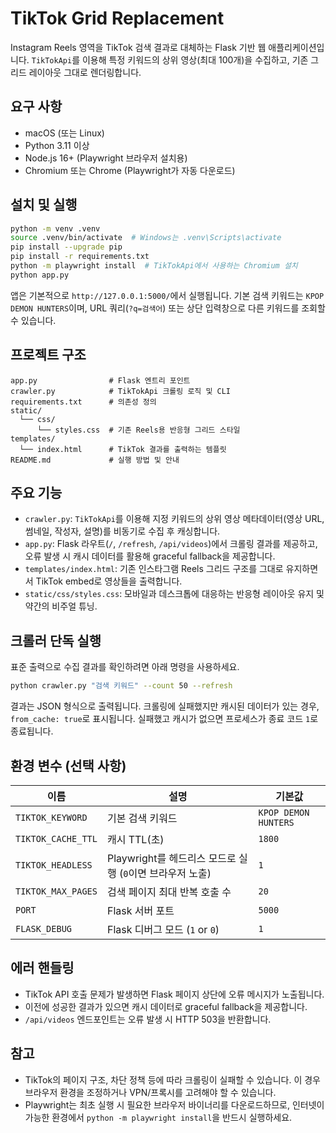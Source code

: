 # TikTok Grid Replacement

Instagram Reels 영역을 TikTok 검색 결과로 대체하는 Flask 기반 웹 애플리케이션입니다. `TikTokApi`를 이용해 특정 키워드의 상위 영상(최대 100개)을 수집하고, 기존 그리드 레이아웃 그대로 렌더링합니다.

## 요구 사항

- macOS (또는 Linux)
- Python 3.11 이상
- Node.js 16+ (Playwright 브라우저 설치용)
- Chromium 또는 Chrome (Playwright가 자동 다운로드)

## 설치 및 실행

```bash
python -m venv .venv
source .venv/bin/activate  # Windows는 .venv\Scripts\activate
pip install --upgrade pip
pip install -r requirements.txt
python -m playwright install  # TikTokApi에서 사용하는 Chromium 설치
python app.py
```

앱은 기본적으로 `http://127.0.0.1:5000/`에서 실행됩니다. 기본 검색 키워드는 `KPOP DEMON HUNTERS`이며, URL 쿼리(`?q=검색어`) 또는 상단 입력창으로 다른 키워드를 조회할 수 있습니다.

## 프로젝트 구조

```
app.py                # Flask 엔트리 포인트
crawler.py            # TikTokApi 크롤링 로직 및 CLI
requirements.txt      # 의존성 정의
static/
  └── css/
      └── styles.css  # 기존 Reels용 반응형 그리드 스타일
templates/
  └── index.html      # TikTok 결과를 출력하는 템플릿
README.md             # 실행 방법 및 안내
```

## 주요 기능

- `crawler.py`: `TikTokApi`를 이용해 지정 키워드의 상위 영상 메타데이터(영상 URL, 썸네일, 작성자, 설명)를 비동기로 수집 후 캐싱합니다.
- `app.py`: Flask 라우트(`/`, `/refresh`, `/api/videos`)에서 크롤링 결과를 제공하고, 오류 발생 시 캐시 데이터를 활용해 graceful fallback을 제공합니다.
- `templates/index.html`: 기존 인스타그램 Reels 그리드 구조를 그대로 유지하면서 TikTok embed로 영상들을 출력합니다.
- `static/css/styles.css`: 모바일과 데스크톱에 대응하는 반응형 레이아웃 유지 및 약간의 비주얼 튜닝.

## 크롤러 단독 실행

표준 출력으로 수집 결과를 확인하려면 아래 명령을 사용하세요.

```bash
python crawler.py "검색 키워드" --count 50 --refresh
```

결과는 JSON 형식으로 출력됩니다. 크롤링에 실패했지만 캐시된 데이터가 있는 경우, `from_cache: true`로 표시됩니다. 실패했고 캐시가 없으면 프로세스가 종료 코드 `1`로 종료됩니다.

## 환경 변수 (선택 사항)

| 이름 | 설명 | 기본값 |
| ---- | ---- | ------ |
| `TIKTOK_KEYWORD` | 기본 검색 키워드 | `KPOP DEMON HUNTERS` |
| `TIKTOK_CACHE_TTL` | 캐시 TTL(초) | `1800` |
| `TIKTOK_HEADLESS` | Playwright를 헤드리스 모드로 실행 (`0`이면 브라우저 노출) | `1` |
| `TIKTOK_MAX_PAGES` | 검색 페이지 최대 반복 호출 수 | `20` |
| `PORT` | Flask 서버 포트 | `5000` |
| `FLASK_DEBUG` | Flask 디버그 모드 (`1` or `0`) | `1` |

## 에러 핸들링

- TikTok API 호출 문제가 발생하면 Flask 페이지 상단에 오류 메시지가 노출됩니다.
- 이전에 성공한 결과가 있으면 캐시 데이터로 graceful fallback을 제공합니다.
- `/api/videos` 엔드포인트는 오류 발생 시 HTTP 503을 반환합니다.

## 참고

- TikTok의 페이지 구조, 차단 정책 등에 따라 크롤링이 실패할 수 있습니다. 이 경우 브라우저 환경을 조정하거나 VPN/프록시를 고려해야 할 수 있습니다.
- Playwright는 최초 실행 시 필요한 브라우저 바이너리를 다운로드하므로, 인터넷이 가능한 환경에서 `python -m playwright install`을 반드시 실행하세요.
